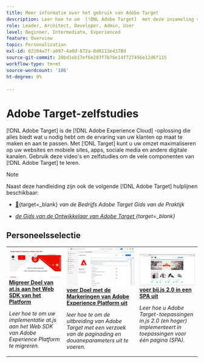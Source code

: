 ```yaml
---
title: Meer informatie over het gebruik van Adobe Target
description: Leer hoe te om  [!DNL Adobe Target]  met deze inzameling van leerprogramma's en video's te gebruiken die al zijn componenten behandelen.
role: Leader, Architect, Developer, Admin, User
level: Beginner, Intermediate, Experienced
feature: Overview
topic: Personalization
exl-id: 02204a7f-a897-4a0d-872a-8d8113e4378d
source-git-commit: 20bd1eb17ef6e287f7b76e14f727456e12d6f115
workflow-type: tm+mt
source-wordcount: '186'
ht-degree: 0%

---
```


# Adobe Target-zelfstudies

[!DNL Adobe Target] is de [!DNL Adobe Experience Cloud] -oplossing die alles biedt wat u nodig hebt om de ervaring van uw klanten op maat te maken en aan te passen. Met [!DNL Target] kunt u uw omzet maximaliseren op uw websites en mobiele sites, apps, sociale media en andere digitale kanalen. Gebruik deze video&#39;s en zelfstudies om de vele componenten van [!DNL Adobe Target] te leren.

>[!NOTE]
>
>Naast deze handleiding zijn ook de volgende [!DNL Adobe Target] hulplijnen beschikbaar:
>
>* [&#128279;](https://experienceleague.adobe.com/docs/target/using/target-home.html?lang=nl-NL){target=_blank} *van de Bedrijfs Adobe Target Gids van de Praktijk*
>
>* *[de Gids van de Ontwikkelaar van Adobe Target ](https://experienceleague.adobe.com/docs/target-dev/developer/overview.html?lang=nl-NL){target=_blank}*

<div id="recs-overview-body-1"></div>
<div id="recs-overview-body-2"></div>
<div id="recs-overview-body-3"></div>
<div id="recs-overview-body-4"></div>
<div id="recs-overview-body-5"></div>
<div id="recs-overview-body-6"></div>

## Personeelsselectie

<table style="margin-top: 0 !important">
<tr>
  <td>
    <a href="https://experienceleague.adobe.com/docs/platform-learn/migrate-target-to-websdk/introduction.html?lang=nl-NL">
      <img alt="Doel migreren van at.js naar Platform Web SDK" src="./assets/thumb_websdk.jpg" />
    </a>
    <div>
      <a href="https://experienceleague.adobe.com/docs/platform-learn/migrate-target-to-websdk/introduction.html?lang=nl-NL">
    <strong> Migreer Doel van at.js aan het Web SDK van het Platform </strong>
    </a>
    </div>
    <p>
    <em> Leer hoe te om uw implementatie at.js aan het Web SDK van Adobe Experience Platform te migreren.</em>
    <p>
  </td>
  <td>
    <a href="https://experienceleague.adobe.com/docs/platform-learn/implement-in-websites/implement-solutions/target.html?lang=nl-NL"> 
      <img alt="Doel implementeren met Adobe Experience Platform-tags" src="./assets/add-adobe-target.jpg"/>
    </a>
    <div>
      <a href="https://experienceleague.adobe.com/docs/platform-learn/implement-in-websites/implement-solutions/target.html?lang=nl-NL">
    <strong> voer Doel met de Markeringen van Adobe Experience Platform uit </strong>
    </a>
    </div>
    <p>
    <em> leer hoe te om de uitbreiding van Adobe Target met een verzoek van de paginading en douaneparameters uit te voeren.</em>
    <p>
  </td>
   <td>
    <a href="https://experienceleague.adobe.com/docs/target-learn/tutorials/implementation/implement-atjs-20-in-a-single-page-application.html?lang=nl-NL">
      <img alt="Adobe Target- in.js 2.0 implementeren in een toepassing voor één pagina (SPA)" src="./assets/26248.png" />
    </a>
    <div>
    <a href="https://experienceleague.adobe.com/docs/target-learn/tutorials/implementation/implement-atjs-20-in-a-single-page-application.html?lang=nl-NL">
    <strong> voer bij.js 2.0 in een SPA uit </strong>
    </a>
    </div>
    <p>
    <em> Leer hoe u Adobe Target-toepassingen in.js 2.0 (en hoger) implementeert in toepassingen voor één pagina (SPA). </em>
    <p>
  </td>
</tr>
</table>